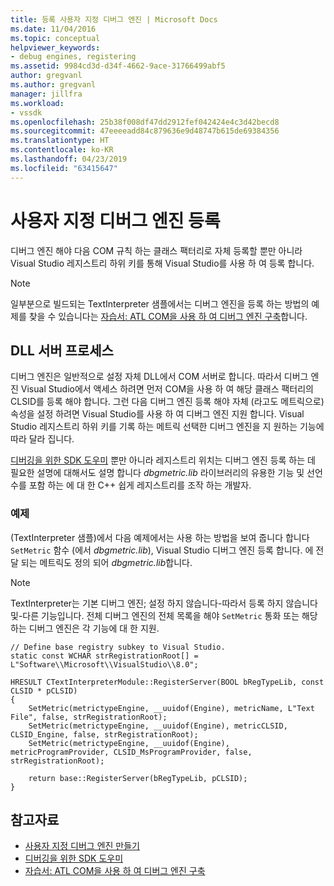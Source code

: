 ```yaml
---
title: 등록 사용자 지정 디버그 엔진 | Microsoft Docs
ms.date: 11/04/2016
ms.topic: conceptual
helpviewer_keywords:
- debug engines, registering
ms.assetid: 9984cd3d-d34f-4662-9ace-31766499abf5
author: gregvanl
ms.author: gregvanl
manager: jillfra
ms.workload:
- vssdk
ms.openlocfilehash: 25b38f008df47dd2912fef042424e4c3d42becd8
ms.sourcegitcommit: 47eeeeadd84c879636e9d48747b615de69384356
ms.translationtype: HT
ms.contentlocale: ko-KR
ms.lasthandoff: 04/23/2019
ms.locfileid: "63415647"
---
```

# <a name="register-a-custom-debug-engine"></a>사용자 지정 디버그 엔진 등록
디버그 엔진 해야 다음 COM 규칙 하는 클래스 팩터리로 자체 등록할 뿐만 아니라 Visual Studio 레지스트리 하위 키를 통해 Visual Studio를 사용 하 여 등록 합니다.

> [!NOTE]
> 일부분으로 빌드되는 TextInterpreter 샘플에서는 디버그 엔진을 등록 하는 방법의 예제를 찾을 수 있습니다는 [자습서: ATL COM을 사용 하 여 디버그 엔진 구축](https://msdn.microsoft.com/library/9097b71e-1fe7-48f7-bc00-009e25940c24)합니다.

## <a name="dll-server-process"></a>DLL 서버 프로세스
 디버그 엔진은 일반적으로 설정 자체 DLL에서 COM 서버로 합니다. 따라서 디버그 엔진 Visual Studio에서 액세스 하려면 먼저 COM을 사용 하 여 해당 클래스 팩터리의 CLSID를 등록 해야 합니다. 그런 다음 디버그 엔진 등록 해야 자체 (라고도 메트릭으로) 속성을 설정 하려면 Visual Studio를 사용 하 여 디버그 엔진 지원 합니다. Visual Studio 레지스트리 하위 키를 기록 하는 메트릭 선택한 디버그 엔진을 지 원하는 기능에 따라 달라 집니다.

 [디버깅을 위한 SDK 도우미](../../extensibility/debugger/reference/sdk-helpers-for-debugging.md) 뿐만 아니라 레지스트리 위치는 디버그 엔진 등록 하는 데 필요한 설명에 대해서도 설명 합니다 *dbgmetric.lib* 라이브러리의 유용한 기능 및 선언 수를 포함 하는 에 대 한 C++ 쉽게 레지스트리를 조작 하는 개발자.

### <a name="example"></a>예제
 (TextInterpreter 샘플)에서 다음 예제에서는 사용 하는 방법을 보여 줍니다 합니다 `SetMetric` 함수 (에서 *dbgmetric.lib*), Visual Studio 디버그 엔진 등록 합니다. 에 전달 되는 메트릭도 정의 되어 *dbgmetric.lib*합니다.

> [!NOTE]
> TextInterpreter는 기본 디버그 엔진; 설정 하지 않습니다-따라서 등록 하지 않습니다 및-다른 기능입니다. 전체 디버그 엔진의 전체 목록을 해야 `SetMetric` 통화 또는 해당 하는 디버그 엔진은 각 기능에 대 한 지원.

```
// Define base registry subkey to Visual Studio.
static const WCHAR strRegistrationRoot[] = L"Software\\Microsoft\\VisualStudio\\8.0";

HRESULT CTextInterpreterModule::RegisterServer(BOOL bRegTypeLib, const CLSID * pCLSID)
{
    SetMetric(metrictypeEngine, __uuidof(Engine), metricName, L"Text File", false, strRegistrationRoot);
    SetMetric(metrictypeEngine, __uuidof(Engine), metricCLSID, CLSID_Engine, false, strRegistrationRoot);
    SetMetric(metrictypeEngine, __uuidof(Engine), metricProgramProvider, CLSID_MsProgramProvider, false, strRegistrationRoot);

    return base::RegisterServer(bRegTypeLib, pCLSID);
}
```

## <a name="see-also"></a>참고자료
- [사용자 지정 디버그 엔진 만들기](../../extensibility/debugger/creating-a-custom-debug-engine.md)
- [디버깅을 위한 SDK 도우미](../../extensibility/debugger/reference/sdk-helpers-for-debugging.md)
- [자습서: ATL COM을 사용 하 여 디버그 엔진 구축](https://msdn.microsoft.com/library/9097b71e-1fe7-48f7-bc00-009e25940c24)
